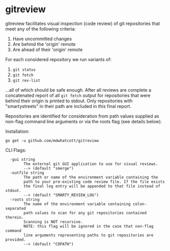 # gitreview

gitreview facilitates visual inspection (code review) of git
repositories that meet any of the following criteria:

1. Have uncommitted changes
2. Are behind the 'origin' remote
3. Are ahead of their 'origin' remote

For each considered repository we run variants of:

1. `git status`
2. `git fetch`
3. `git rev-list`

...all of which should be safe enough. After all reviews are
complete a concatenated report of all `git fetch` output for
repositories that were behind their origin is printed to stdout.
Only repositories with "smartystreets" in their path are
included in this final report.

Repositories are identified for consideration from path values
supplied as non-flag command line arguments or via the roots
flag (see details below).

Installation:

    go get -u github.com/mdwhatcott/gitreview

CLI Flags:


```
  -gui string
    	The external git GUI application to use for visual reviews.
    	--> (default "smerge")
  -outfile string
    	The path or name of the environment variable containing the
    	path to your pre-existing code review file. If the file exists
    	the final log entry will be appended to that file instead of stdout.
    	--> (default "SMARTY_REVIEW_LOG")
  -roots string
    	The name of the environment variable containing colon-separated
    	path values to scan for any git repositories contained therein.
    	Scanning is NOT recursive.
    	NOTE: this flag will be ignored in the case that non-flag command
    	line arguments representing paths to git repositories are provided.
    	--> (default "CDPATH")
```

